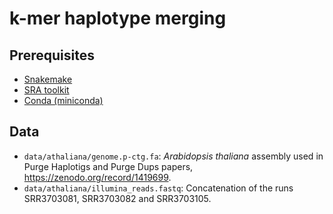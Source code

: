 # k-mer haplotype merging

## Prerequisites

- [Snakemake](https://snakemake.readthedocs.io/)
- [SRA toolkit](https://github.com/ncbi/sra-tools)
- [Conda (miniconda)](https://docs.conda.io/en/latest/miniconda.html)

## Data

- `data/athaliana/genome.p-ctg.fa`: *Arabidopsis thaliana* assembly used in Purge Haplotigs and Purge Dups papers, https://zenodo.org/record/1419699.
- `data/athaliana/illumina_reads.fastq`: Concatenation of the runs SRR3703081, SRR3703082 and SRR3703105.
